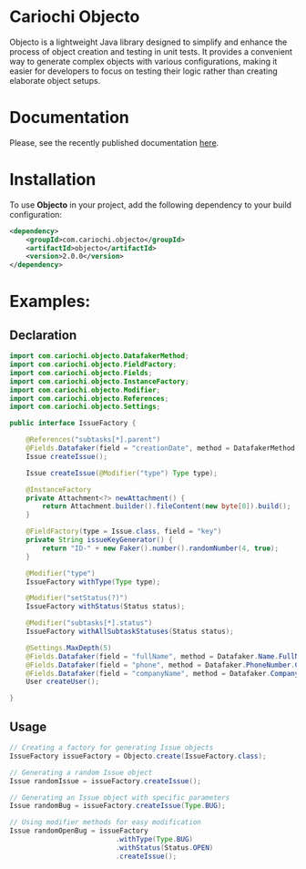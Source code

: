 # Cariochi Objecto

Objecto is a lightweight Java library designed to simplify and enhance the process of object creation and testing in unit tests.
It provides a convenient way to generate complex objects with various configurations, making it easier for developers to focus on testing their logic rather than creating elaborate object setups.

# Documentation

Please, see the recently published documentation [here](https://www.cariochi.com/objecto).

# Installation

To use **Objecto** in your project, add the following dependency to your build configuration:

```xml
<dependency>
    <groupId>com.cariochi.objecto</groupId>
    <artifactId>objecto</artifactId>
    <version>2.0.0</version>
</dependency>
```

# Examples:

## Declaration

```java
import com.cariochi.objecto.DatafakerMethod;
import com.cariochi.objecto.FieldFactory;
import com.cariochi.objecto.Fields;
import com.cariochi.objecto.InstanceFactory;
import com.cariochi.objecto.Modifier;
import com.cariochi.objecto.References;
import com.cariochi.objecto.Settings;

public interface IssueFactory {

    @References("subtasks[*].parent")
    @Fields.Datafaker(field = "creationDate", method = DatafakerMethod.TimeAndDate.Past)
    Issue createIssue();

    Issue createIssue(@Modifier("type") Type type);

    @InstanceFactory
    private Attachment<?> newAttachment() {
        return Attachment.builder().fileContent(new byte[0]).build();
    }

    @FieldFactory(type = Issue.class, field = "key")
    private String issueKeyGenerator() {
        return "ID-" + new Faker().number().randomNumber(4, true);
    }

    @Modifier("type")
    IssueFactory withType(Type type);

    @Modifier("setStatus(?)")
    IssueFactory withStatus(Status status);

    @Modifier("subtasks[*].status")
    IssueFactory withAllSubtaskStatuses(Status status);

    @Settings.MaxDepth(5)
    @Fields.Datafaker(field = "fullName", method = Datafaker.Name.FullName)
    @Fields.Datafaker(field = "phone", method = Datafaker.PhoneNumber.CellPhone)
    @Fields.Datafaker(field = "companyName", method = Datafaker.Company.Name)
    User createUser();

}
```

## Usage

```java
// Creating a factory for generating Issue objects
IssueFactory issueFactory = Objecto.create(IssueFactory.class);

// Generating a random Issue object
Issue randomIssue = issueFactory.createIssue();

// Generating an Issue object with specific parameters
Issue randomBug = issueFactory.createIssue(Type.BUG);

// Using modifier methods for easy modification
Issue randomOpenBug = issueFactory
                          .withType(Type.BUG)
                          .withStatus(Status.OPEN)
                          .createIssue();
```

